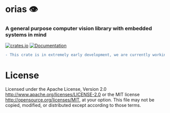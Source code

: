 # orias 👁️

### A general purpose computer vision library with embedded systems in mind

[![crates.io](https://img.shields.io/crates/v/orias.svg)](https://crates.io/crates/orias)
[![Documentation](https://docs.rs/orias/badge.svg)](https://docs.rs/orias)

```diff
- This crate is in extremely early development, we are currently working on image traits and processing features, please check back!
```


# License
Licensed under the Apache License, Version 2.0 http://www.apache.org/licenses/LICENSE-2.0 or the MIT license http://opensource.org/licenses/MIT, at your option. This file may not be copied, modified, or distributed except according to those terms.
